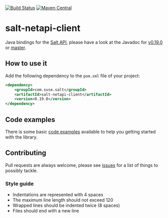 [![Build Status](https://github.com/SUSE/salt-netapi-client/actions/workflows/maven.yml/badge.svg)](https://github.com/SUSE/salt-netapi-client/actions/workflows/maven.yml)
[![Maven Central](https://img.shields.io/maven-central/v/com.suse.salt/salt-netapi-client)](https://mvnrepository.com/artifact/com.suse.salt/salt-netapi-client)

# salt-netapi-client

Java bindings for the [Salt API](http://docs.saltstack.com/en/latest/ref/netapi/all/salt.netapi.rest_cherrypy.html#module-salt.netapi.rest_cherrypy.app), please have a look at the Javadoc for [v0.19.0](http://suse.github.io/salt-netapi-client/docs/v0.18.0) or [master](http://suse.github.io/salt-netapi-client/docs/master).

## How to use it

Add the following dependency to the `pom.xml` file of your project:

```xml
<dependency>
    <groupId>com.suse.salt</groupId>
    <artifactId>salt-netapi-client</artifactId>
    <version>0.19.0</version>
</dependency>
```

## Code examples

There is some basic [code examples](https://github.com/SUSE/salt-netapi-client/tree/master/src/test/java/com/suse/salt/netapi/examples) available to help you getting started with the library.

## Contributing

Pull requests are always welcome, please see [issues](https://github.com/SUSE/salt-netapi-client/issues) for a list of things to possibly tackle.

### Style guide

* Indentations are represented with 4 spaces
* The maximum line length should not exceed 120
* Wrapped lines should be indented twice (8 spaces)
* Files should end with a new line

